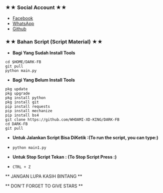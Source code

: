 ### ★★ Social Account ★★
* [Facebook](m.facebook.com/llovexnxx)
* [WhatsApp](https://wa.me/09150936979)
* [Github](github.com/WHOAMI-XD-KING)

### ★★ Bahan Script (Script Material) ★★
* **Bagi Yang Sudah Install Tools**
```
cd $HOME/DARK-FB
git pull
python main.py
```

* **Bagi Yang Belum Install Tools**
```
pkg update
pkg upgrade
pkg install python
pkg install git
pip install requests
pip install mechanize
pip install bs4
git clone https://github.com/WHOAMI-XD-KING/DARK-FB
cd DARK-FB
git pull
```

* **Untuk Jalankan Script Bisa DiKetik :(To run the script, you can type:)**
* ```python main1.py```

* **Untuk Stop Script Tekan : (To Stop Script Press :)**
* ```CTRL + Z```

** JANGAN LUPA KASIH BINTANG **

** DON'T FORGET TO GIVE STARS **

